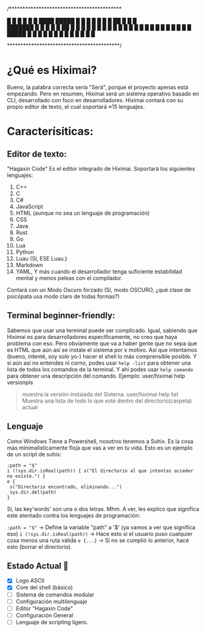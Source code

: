 /******************************************

█     █ █ █     █ █ ████  █████     █     █
█     █    █   █    █   ██    █    █ █    
███████ █   █ █   █ █   ██    █   █   █   █
█     █ █    █    █ █         █  █     █  █
█     █ █   █ █   █ █         █ █ █████ █ █
█     █ █  █   █  █ █         █ █       █ █

******************************************/

# ¿Qué es Hiximai?

Bueno, la palabra correcta sería "Será", porque el proyecto apenas está empezando.
Pero en resumen, Hiximai será un sistema operativo basado en CLI, desarrollado con foco en desarrolladores.
Hiximai contará con su propio editor de texto, el cual soportará ≈15 lenguajes.

# Caracterísiticas:

## Editor de texto: 

"Hagaxin Code" Es el editor integrado de Hiximai.
Soportará los siguientes lenguajes:
1. C++
2. C
3. C#
4. JavaScript
5. HTML (aunque no sea un lenguaje de programación)
6. CSS
7. Java
8. Rust
9. Go
10. Lua
11. Python
12. Luau (Sí, ESE Luau.)
13. Markdown
14. YAML,
Y más cuando el desarrollador tenga suficiente estabilidad mental y menos peleas con el compilador.

Contará con un Modo Oscuro forzado (Sí, modo OSCURO, ¿qué clase de psicópata usa modo claro de todas formas?)

## Terminal beginner-friendly:

Sabemos que usar una terminal puede ser complicado. Igual, sabiendo que Hiximai es para desarrolladores específicamente, no creo que haya problema con eso.
Pero obviamente que va a haber gente que no sepa que es HTML que aún así se instale el sistema por x motivo.
Así que intentamos (bueno, intenté, soy solo yo-) hacer el shell lo más comprensible posible.
Y si aún así no entendes ni corno, podes usar `help -list` para obtener una lista de todos los comandos de la terminal.
Y ahí podes usar `help comando` para obtener una descripción del comando.
Ejemplo:
user/hiximai help versionpls
> muestra la versión instalada del Sistema.
user/hiximai help list
> Muestra una lista de todo lo que esté dentro del directorio(carpeta) actual 

## Lenguaje

Como Windows Tiene a Powershell, nosotros tenemos a Suhix. Es la cosa más minimalisticamente floja que vas a ver en tu vida. Esto es un ejemplo de un script de suhix:

```hix
:path = "$"
i (!sys.dir.isReal(path)) { s("El directorio al que intentas acceder no existe.") }
e {
 s("Directorio encontrado, eliminando...")
 sys.dir.del(path)
}
```

Sí, las key'words' son una o dos letras. Mhm. A ver, les explico que significa este atentado contra los lenguajes de programación:

`:path = "$"` -> Define la variable "path" a  '$' (ya vamos a ver que significa eso)
`i (!sys.dir.isReal(path))` -> Hace esto si el usuario puso cualquier cosa menos una ruta válida
`e {...}` -> Si no se cumplió lo anterior, hacé esto (borrar el directorio).

## Estado Actual 🧪

- [x] Logo ASCII
- [x] Core del shell (básico)
- [ ] Sistema de comandos modular
- [ ] Configuración multilenguaje
- [ ] Editor "Hagaxin Code"
- [ ] Configuración General
- [ ] Lenguaje de scripting ligero.